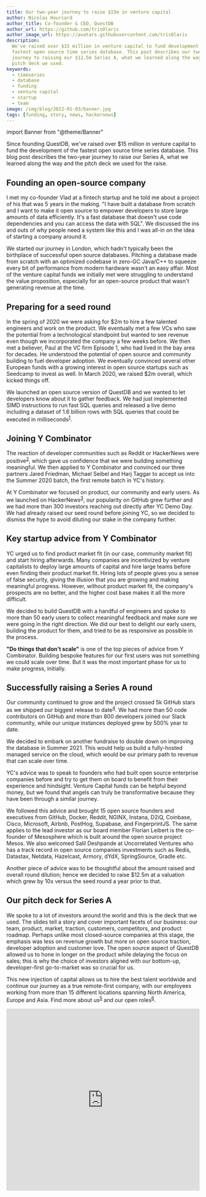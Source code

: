 ```yaml
---
title: Our two-year journey to raise $15m in venture capital
author: Nicolas Hourcard
author_title: Co-founder & CEO, QuestDB
author_url: https://github.com/tris0laris
author_image_url: https://avatars.githubusercontent.com/tris0laris
description:
  We've raised over $15 million in venture capital to fund development of the
  fastest open source time series database. This post describes our two-year
  journey to raising our $12.5m Series A, what we learned along the way, and the
  pitch deck we used.
keywords:
  - timeseries
  - database
  - funding
  - venture capital
  - startup
  - team
image: /img/blog/2022-01-03/banner.jpg
tags: [funding, story, news, hackernews]
---
```


import Banner from "@theme/Banner"

<Banner
  alt="A graphic announcing twelve million dollars in Series A funding raised by QuestDB"
  height={360}
  src="/img/blog/2022-01-03/banner.jpg"
  width={650}
/>

Since founding QuestDB, we've raised over \$15 million in venture capital to
fund the development of the fastest open source time series database. This blog
post describes the two-year journey to raise our Series A, what we learned along
the way and the pitch deck we used for the raise.

<!--truncate-->

## Founding an open-source company

I met my co-founder Vlad at a fintech startup and he told me about a project of
his that was 5 years in the making. "I have built a database from scratch and I
want to make it open source to empower developers to store large amounts of data
efficiently. It's a fast database that doesn't use code dependencies and you can
access the data with SQL". We discussed the ins and outs of why people need a
system like this and I was all-in on the idea of starting a company around it.

We started our journey in London, which hadn't typically been the birthplace of
successful open source databases. Pitching a database made from scratch with an
optimized codebase in zero-GC Java/C++ to squeeze every bit of performance from
modern hardware wasn't an easy affair. Most of the venture capital funds we
initially met were struggling to understand the value proposition, especially
for an open-source product that wasn't generating revenue at the time.

## Preparing for a seed round

In the spring of 2020 we were asking for \$2m to hire a few talented engineers
and work on the product. We eventually met a few VCs who saw the potential from
a technological standpoint but wanted to see revenue even though we incorporated
the company a few weeks before. We then met a believer, Paul at the VC firm
Episode 1, who had lived in the bay area for decades. He understood the
potential of open source and community building to fuel developer adoption. We
eventually convinced several other European funds with a growing interest in
open source startups such as Seedcamp to invest as well. In March 2020, we
raised \$2m overall, which kicked things off.

We launched an open source version of QuestDB and we wanted to let developers
know about it to gather feedback. We had just implemented SIMD instructions to
run fast SQL queries and released a live demo including a dataset of 1.6 billion
rows with SQL queries that could be executed in milliseconds<sup>[1]</sup>.

## Joining Y Combinator

The reaction of developer communities such as Reddit or HackerNews were
positive<sup>[2]</sup>, which gave us confidence that we were building something
meaningful. We then applied to Y Combinator and convinced our three partners
Jared Friedman, Michael Seibel and Harj Taggar to accept us into the Summer 2020
batch, the first remote batch in YC's history.

At Y Combinator we focused on product, our community and early users. As we
launched on HackerNews<sup>[3]</sup>, our popularity on GitHub grew further and
we had more than 300 investors reaching out directly after YC Demo Day. We had
already raised our seed round before joining YC, so we decided to dismiss the
hype to avoid diluting our stake in the company further.

## Key startup advice from Y Combinator

YC urged us to find product market fit (in our case, community market fit) and
start hiring afterwards. Many companies are incentivized by venture capitalists
to deploy large amounts of capital and hire large teams before even finding
their product market fit. Hiring lots of people gives you a sense of false
security, giving the illusion that you are growing and making meaningful
progress. However, without product market fit, the company's prospects are no
better, and the higher cost base makes it all the more difficult.

We decided to build QuestDB with a handful of engineers and spoke to more than
50 early users to collect meaningful feedback and make sure we were going in the
right direction. We did our best to delight our early users, building the
product for them, and tried to be as responsive as possible in the process.

**"Do things that don't scale"** is one of the top pieces of advice from Y
Combinator. Building bespoke features for our first users was not something we
could scale over time. But it was the most important phase for us to make
progress, initially.

## Successfully raising a Series A round

Our community continued to grow and the project crossed 5k GitHub stars as we
shipped our biggest release to date<sup>[4]</sup>. We had more than 50 code
contributors on GitHub and more than 800 developers joined our Slack community,
while our unique instances deployed grew by 500% year to date.

We decided to embark on another fundraise to double down on improving the
database in Summer 2021. This would help us build a fully-hosted managed service
on the cloud, which would be our primary path to revenue that can scale over
time.

YC's advice was to speak to founders who had built open source enterprise
companies before and try to get them on board to benefit from their experience
and hindsight. Venture Capital funds can be helpful beyond money, but we found
that angels can truly be transformative because they have been through a similar
journey.

We followed this advice and brought 15 open source founders and executives from
GitHub, Docker, Reddit, NGINX, Instana, D2iQ, Coinbase, Cisco, Microsoft,
Airbnb, PostHog, Supabase, and FingerprintJS. The same applies to the lead
investor as our board member Florian Leibert is the co-founder of Mesosphere
which is built around the open source project Mesos. We also welcomed Salil
Deshpande at Uncorrelated Ventures who has a track record in open source
companies investments such as Redis, Datastax, Netdata, Hazelcast, Armory, dYdX,
SpringSource, Gradle etc.

Another piece of advice was to be thoughtful about the amount raised and overall
round dilution; hence we decided to raise \$12.5m at a valuation which grew by
10x versus the seed round a year prior to that.

## Our pitch deck for Series A

We spoke to a lot of investors around the world and this is the deck that we
used. The slides tell a story and cover important facets of our business: our
team, product, market, traction, customers, competitors, and product roadmap.
Perhaps unlike most closed-source companies at this stage, the emphasis was less
on revenue growth but more on open source traction, developer adoption and
customer love. The open source aspect of QuestDB allowed us to hone in longer on
the product while delaying the focus on sales; this is why the choice of
investors aligned with our bottom-up, developer-first go-to-market was so
crucial for us.

This new injection of capital allows us to hire the best talent worldwide and
continue our journey as a true remote-first company, with our employees working
from more than 15 different locations spanning North America, Europe and Asia.
Find more about us<sup>[5]</sup> and our open roles<sup>[6]</sup>.

<iframe
  src="https://www.slideshare.net/slideshow/embed_code/key/9f7UUWoVD7xiva"
  width="100%"
  height="475"
  frameBorder="0"
  marginWidth="0"
  marginHeight="0"
  scrolling="no"
  allowFullScreen
>
  {" "}
</iframe>

[1]: https://demo.timelystream.com/
[2]: https://news.ycombinator.com/item?id=23616878
[3]: https://news.ycombinator.com/item?id=23975807
[4]:
  https://www.reddit.com/r/programming/comments/nao3ts/how_we_achieved_write_speeds_of_14_million_rows/
[5]: https://timelystream.com/about-us/
[6]: https://timelystream.com/careers/
